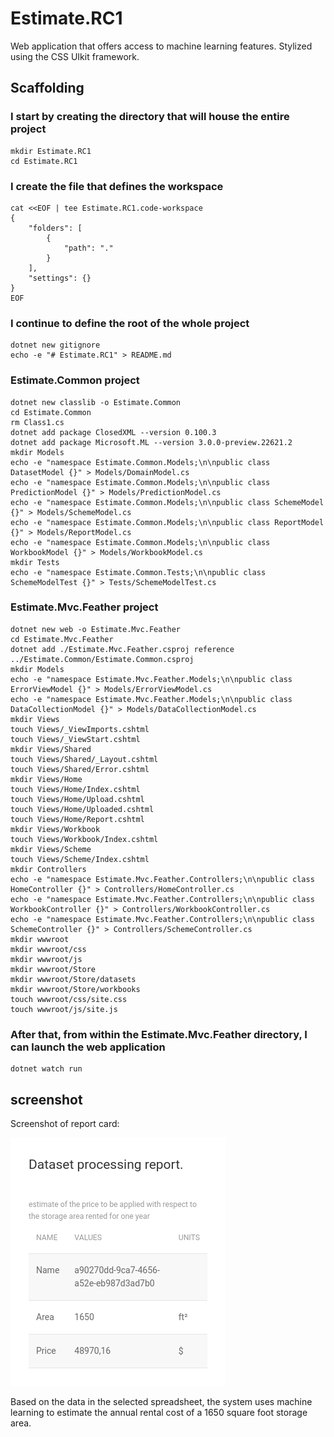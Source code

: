 # Estimate.RC1

Web application that offers access to machine learning features.
Stylized using the CSS UIkit framework.

## Scaffolding

### I start by creating the directory that will house the entire project

```shell
mkdir Estimate.RC1
cd Estimate.RC1
```

### I create the file that defines the workspace

```shell
cat <<EOF | tee Estimate.RC1.code-workspace
{
	"folders": [
		{
			"path": "."
		}
	],
	"settings": {}
}
EOF
```

### I continue to define the root of the whole project

```shell
dotnet new gitignore
echo -e "# Estimate.RC1" > README.md
```

### Estimate.Common project

```shell
dotnet new classlib -o Estimate.Common
cd Estimate.Common
rm Class1.cs
dotnet add package ClosedXML --version 0.100.3
dotnet add package Microsoft.ML --version 3.0.0-preview.22621.2
mkdir Models
echo -e "namespace Estimate.Common.Models;\n\npublic class DatasetModel {}" > Models/DomainModel.cs
echo -e "namespace Estimate.Common.Models;\n\npublic class PredictionModel {}" > Models/PredictionModel.cs
echo -e "namespace Estimate.Common.Models;\n\npublic class SchemeModel {}" > Models/SchemeModel.cs
echo -e "namespace Estimate.Common.Models;\n\npublic class ReportModel {}" > Models/ReportModel.cs
echo -e "namespace Estimate.Common.Models;\n\npublic class WorkbookModel {}" > Models/WorkbookModel.cs
mkdir Tests
echo -e "namespace Estimate.Common.Tests;\n\npublic class SchemeModelTest {}" > Tests/SchemeModelTest.cs
```

### Estimate.Mvc.Feather project

```shell
dotnet new web -o Estimate.Mvc.Feather
cd Estimate.Mvc.Feather
dotnet add ./Estimate.Mvc.Feather.csproj reference ../Estimate.Common/Estimate.Common.csproj
mkdir Models
echo -e "namespace Estimate.Mvc.Feather.Models;\n\npublic class ErrorViewModel {}" > Models/ErrorViewModel.cs
echo -e "namespace Estimate.Mvc.Feather.Models;\n\npublic class DataCollectionModel {}" > Models/DataCollectionModel.cs
mkdir Views
touch Views/_ViewImports.cshtml
touch Views/_ViewStart.cshtml
mkdir Views/Shared
touch Views/Shared/_Layout.cshtml
touch Views/Shared/Error.cshtml
mkdir Views/Home
touch Views/Home/Index.cshtml
touch Views/Home/Upload.cshtml
touch Views/Home/Uploaded.cshtml
touch Views/Home/Report.cshtml
mkdir Views/Workbook
touch Views/Workbook/Index.cshtml
mkdir Views/Scheme
touch Views/Scheme/Index.cshtml
mkdir Controllers
echo -e "namespace Estimate.Mvc.Feather.Controllers;\n\npublic class HomeController {}" > Controllers/HomeController.cs
echo -e "namespace Estimate.Mvc.Feather.Controllers;\n\npublic class WorkbookController {}" > Controllers/WorkbookController.cs
echo -e "namespace Estimate.Mvc.Feather.Controllers;\n\npublic class SchemeController {}" > Controllers/SchemeController.cs
mkdir wwwroot
mkdir wwwroot/css
mkdir wwwroot/js
mkdir wwwroot/Store
mkdir wwwroot/Store/datasets
mkdir wwwroot/Store/workbooks
touch wwwroot/css/site.css
touch wwwroot/js/site.js
```

### After that, from within the Estimate.Mvc.Feather directory, I can launch the web application

```shell
dotnet watch run
```

## screenshot

Screenshot of report card:

![report card](screenshots/Estimate_Home_Report_card.png)

Based on the data in the selected spreadsheet, the system uses machine learning to estimate the annual rental cost of a 1650 square foot storage area.
